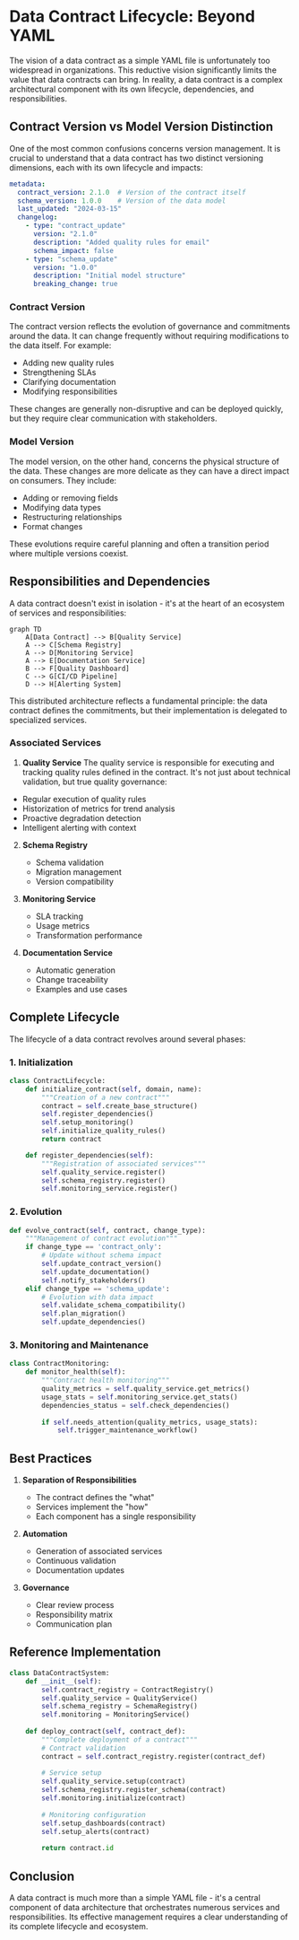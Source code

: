 # Data Contract Lifecycle: Beyond YAML

The vision of a data contract as a simple YAML file is unfortunately too widespread in organizations. This reductive vision significantly limits the value that data contracts can bring. In reality, a data contract is a complex architectural component with its own lifecycle, dependencies, and responsibilities.

## Contract Version vs Model Version Distinction

One of the most common confusions concerns version management. It is crucial to understand that a data contract has two distinct versioning dimensions, each with its own lifecycle and impacts:

```yaml
metadata:
  contract_version: 2.1.0  # Version of the contract itself
  schema_version: 1.0.0    # Version of the data model
  last_updated: "2024-03-15"
  changelog:
    - type: "contract_update"
      version: "2.1.0"
      description: "Added quality rules for email"
      schema_impact: false
    - type: "schema_update"
      version: "1.0.0"
      description: "Initial model structure"
      breaking_change: true
```

### Contract Version
The contract version reflects the evolution of governance and commitments around the data. It can change frequently without requiring modifications to the data itself. For example:
- Adding new quality rules
- Strengthening SLAs
- Clarifying documentation
- Modifying responsibilities

These changes are generally non-disruptive and can be deployed quickly, but they require clear communication with stakeholders.

### Model Version
The model version, on the other hand, concerns the physical structure of the data. These changes are more delicate as they can have a direct impact on consumers. They include:
- Adding or removing fields
- Modifying data types
- Restructuring relationships
- Format changes

These evolutions require careful planning and often a transition period where multiple versions coexist.

## Responsibilities and Dependencies

A data contract doesn't exist in isolation - it's at the heart of an ecosystem of services and responsibilities:

```mermaid
graph TD
    A[Data Contract] --> B[Quality Service]
    A --> C[Schema Registry]
    A --> D[Monitoring Service]
    A --> E[Documentation Service]
    B --> F[Quality Dashboard]
    C --> G[CI/CD Pipeline]
    D --> H[Alerting System]
```

This distributed architecture reflects a fundamental principle: the data contract defines the commitments, but their implementation is delegated to specialized services.

### Associated Services

1. **Quality Service**
The quality service is responsible for executing and tracking quality rules defined in the contract. It's not just about technical validation, but true quality governance:
- Regular execution of quality rules
- Historization of metrics for trend analysis
- Proactive degradation detection
- Intelligent alerting with context

2. **Schema Registry**
   - Schema validation
   - Migration management
   - Version compatibility

3. **Monitoring Service**
   - SLA tracking
   - Usage metrics
   - Transformation performance

4. **Documentation Service**
   - Automatic generation
   - Change traceability
   - Examples and use cases

## Complete Lifecycle

The lifecycle of a data contract revolves around several phases:

### 1. Initialization
```python
class ContractLifecycle:
    def initialize_contract(self, domain, name):
        """Creation of a new contract"""
        contract = self.create_base_structure()
        self.register_dependencies()
        self.setup_monitoring()
        self.initialize_quality_rules()
        return contract

    def register_dependencies(self):
        """Registration of associated services"""
        self.quality_service.register()
        self.schema_registry.register()
        self.monitoring_service.register()
```

### 2. Evolution
```python
def evolve_contract(self, contract, change_type):
    """Management of contract evolution"""
    if change_type == 'contract_only':
        # Update without schema impact
        self.update_contract_version()
        self.update_documentation()
        self.notify_stakeholders()
    elif change_type == 'schema_update':
        # Evolution with data impact
        self.validate_schema_compatibility()
        self.plan_migration()
        self.update_dependencies()
```

### 3. Monitoring and Maintenance
```python
class ContractMonitoring:
    def monitor_health(self):
        """Contract health monitoring"""
        quality_metrics = self.quality_service.get_metrics()
        usage_stats = self.monitoring_service.get_stats()
        dependencies_status = self.check_dependencies()
        
        if self.needs_attention(quality_metrics, usage_stats):
            self.trigger_maintenance_workflow()
```

## Best Practices

1. **Separation of Responsibilities**
   - The contract defines the "what"
   - Services implement the "how"
   - Each component has a single responsibility

2. **Automation**
   - Generation of associated services
   - Continuous validation
   - Documentation updates

3. **Governance**
   - Clear review process
   - Responsibility matrix
   - Communication plan

## Reference Implementation

```python
class DataContractSystem:
    def __init__(self):
        self.contract_registry = ContractRegistry()
        self.quality_service = QualityService()
        self.schema_registry = SchemaRegistry()
        self.monitoring = MonitoringService()
        
    def deploy_contract(self, contract_def):
        """Complete deployment of a contract"""
        # Contract validation
        contract = self.contract_registry.register(contract_def)
        
        # Service setup
        self.quality_service.setup(contract)
        self.schema_registry.register_schema(contract)
        self.monitoring.initialize(contract)
        
        # Monitoring configuration
        self.setup_dashboards(contract)
        self.setup_alerts(contract)
        
        return contract.id
```

## Conclusion

A data contract is much more than a simple YAML file - it's a central component of data architecture that orchestrates numerous services and responsibilities. Its effective management requires a clear understanding of its complete lifecycle and ecosystem.